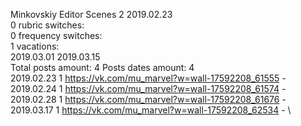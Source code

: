 Minkovskiy	Editor Scenes 2 2019.02.23\
0 rubric switches:\
0 frequency switches:\
1 vacations:\
2019.03.01 2019.03.15 \
Total posts amount: 4	Posts dates amount: 4\
2019.02.23 1 https://vk.com/mu_marvel?w=wall-17592208_61555 - \
2019.02.24 1 https://vk.com/mu_marvel?w=wall-17592208_61574 - \
2019.02.28 1 https://vk.com/mu_marvel?w=wall-17592208_61676 - \
2019.03.17 1 https://vk.com/mu_marvel?w=wall-17592208_62534 - \
